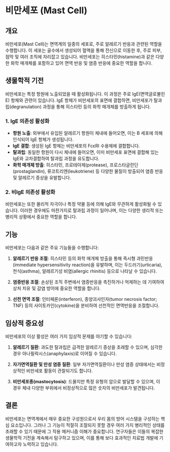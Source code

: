 

# 비만세포 (Mast Cell)

## 개요
비만세포(Mast Cell)는 면역계의 일종의 세포로, 주로 알레르기 반응과 관련된 역할을 수행합니다. 이 세포는 골수에서 생성되어 혈액을 통해 전신으로 이동한 후, 주로 피부, 점막 및 여러 조직에 자리잡고 있습니다. 비만세포는 히스타민(histamine)과 같은 다양한 화학 매개체를 포함하고 있어 면역 반응 및 염증 반응에 중요한 역할을 합니다.

## 생물학적 기전
비만세포는 특정 항원에 노출되었을 때 활성화됩니다. 이 과정은 주로 IgE(면역글로불린 E) 항체와 관련이 있습니다. IgE 항체가 비만세포의 표면에 결합하면, 비만세포가 탈과립(degranulation) 과정을 통해 히스타민 등의 화학 매개체를 방출하게 됩니다.

### 1. IgE 의존성 활성화
- **항원 노출**: 외부에서 유입된 알레르기 항원이 체내에 들어오면, 이는 B 세포에 의해 인식되어 IgE 항체가 생성됩니다.
- **IgE 결합**: 생성된 IgE 항체는 비만세포의 FcεRI 수용체에 결합합니다.
- **탈과립**: 동일한 항원이 다시 체내에 들어오면, 이미 비만세포 표면에 결합해 있는 IgE와 교차결합하여 탈과립 과정을 유도합니다.
- **화학 매개체 방출**: 히스타민, 프로테아제(protease), 프로스타글란딘(prostaglandin), 류코트리엔(leukotriene) 등 다양한 물질이 방출되어 염증 반응 및 알레르기 증상을 유발합니다.

### 2. 비IgE 의존성 활성화
비만세포는 또한 물리적 자극이나 특정 약물 등에 의해 IgE와 무관하게 활성화될 수 있습니다. 이러한 경우에도 마찬가지로 탈과립 과정이 일어나며, 이는 다양한 생리적 또는 병리적 상황에서 중요한 역할을 합니다.

## 기능
비만세포는 다음과 같은 주요 기능들을 수행합니다:

1. **알레르기 반응 조절**: 히스타민 등의 화학 매개체 방출을 통해 즉시형 과민반응(immediate hypersensitivity reaction)을 유발하며, 이는 두드러기(urticaria), 천식(asthma), 알레르기성 비염(allergic rhinitis) 등으로 나타날 수 있습니다.
   
2. **염증반응 조절**: 손상된 조직 주변에서 염증반응을 촉진하거나 억제하는 데 기여하여 상처 치유 및 감염 방어에 중요한 역할을 합니다.

3. **선천 면역 조절**: 인터페론(interferon), 종양괴사인자(tumor necrosis factor; TNF) 등의 사이토카인(cytokine)을 분비하여 선천적인 면역반응을 조절합니다.

## 임상적 중요성
비만세포의 이상 활성은 여러 가지 임상적 문제를 야기할 수 있습니다:

1. **알레르기 질환**: 과도한 탈과립은 급격한 알레르기 증상을 초래할 수 있으며, 심각한 경우 아나필락시스(anaphylaxis)로 이어질 수 있습니다.

2. **자가면역질환 및 만성 염증 질환**: 일부 자가면역질환이나 만성 염증 상태에서는 비정상적인 비만세포 활동이 관찰되기도 합니다.

3. **비만세포종(mastocytosis)**: 드물지만 특정 유형의 암으로 발달할 수 있으며, 이 경우 체내 다양한 부위에서 비정상적으로 많은 숫자의 비만세포가 발견됩니다.

## 결론
비만세포는 면역계에서 매우 중요한 구성원으로서 우리 몸의 방어 시스템을 구성하는 핵심 요소입니다. 그러나 그 기능이 적절히 조절되지 못할 경우 여러 가지 병리적인 상태를 초래할 수 있기 때문에 그 작용 메커니즘 이해가 중요합니다. 연구자들은 이들의 복잡한 생물학적 기전을 계속해서 탐구하고 있으며, 이를 통해 보다 효과적인 치료법 개발에 기여하고자 노력하고 있습니다.